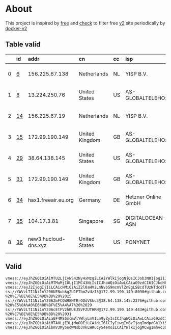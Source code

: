 
# About

This project is inspired by [free](https://github.com/freefq/free) and [check](https://github.com/yeahwu/check) to filter free [v2](https://github.com/v2fly/v2ray-core) site periodically by [docker-v2](https://hub.docker.com/r/v2ray/official)

    

## Table valid
|    | id                   | addr                 | cn             | cc   | isp                 | ip                                 | chatgpt          |
|---:|:---------------------|:---------------------|:---------------|:-----|:--------------------|:-----------------------------------|:-----------------|
|  0 | [6](config/6.json)   | 156.225.67.138       | Netherlands    | NL   | YISP B.V.           | 154.84.1.137                       | Yes (Region: NL) |
|  1 | [8](config/8.json)   | 13.224.250.76        | United States  | US   | AS-GLOBALTELEHOST   | 169.197.141.187                    | Yes (Region: US) |
|  2 | [14](config/14.json) | 156.225.67.19        | Netherlands    | NL   | YISP B.V.           | 154.84.1.194                       | Yes (Region: NL) |
|  3 | [15](config/15.json) | 172.99.190.149       | United Kingdom | GB   | AS-GLOBALTELEHOST   | 172.99.190.149                     | Yes (Region: GB) |
|  4 | [29](config/29.json) | 38.64.138.145        | United States  | US   | AS-GLOBALTELEHOST   | 38.64.138.145                      | Yes (Region: US) |
|  5 | [31](config/31.json) | 172.99.190.149       | United Kingdom | GB   | AS-GLOBALTELEHOST   | 172.99.190.149                     | Yes (Region: GB) |
|  6 | [34](config/34.json) | hax1.freeair.eu.org  | Germany        | DE   | Hetzner Online GmbH | 2a01:4f8:140:229c:107c:6491:7de9:1 | Yes (Region: DE) |
|  7 | [35](config/35.json) | 104.17.3.81          | Singapore      | SG   | DIGITALOCEAN-ASN    | 104.248.146.201                    | Yes (Region: SG) |
|  8 | [36](config/36.json) | new3.hucloud-dns.xyz | United States  | US   | PONYNET             | 209.141.33.7                       | Yes (Region: US) |

## Valid
```
vmess://eyJhZGQiOiAiMTU2LjIyNS42Ny4xMzgiLCAiYWlkIjogNjQsICJob3N0IjogIiIsICJpZCI6ICI5NjRiZjQ5OS05ZWMwLTQzNzgtOTJiNi04N2Q4ZDg2MWIyZDAiLCAibmV0IjogInRjcCIsICJwYXRoIjogIiIsICJwb3J0IjogNDk5MjAsICJwcyI6ICJnaXRodWIuY29tL2ZyZWVmcSAtIFx1NTM1N1x1OTc1ZSAgNiIsICJ0bHMiOiAiIiwgInR5cGUiOiAiYXV0byIsICJzZWN1cml0eSI6ICJhdXRvIiwgInNraXAtY2VydC12ZXJpZnkiOiB0cnVlLCAic25pIjogIiJ9
vmess://eyJhZGQiOiAiMTMuMjI0LjI1MC43NiIsICJhaWQiOiAwLCAiaG9zdCI6ICJkcHk3ZnUxMXJ4bjV4LmNsb3VkZnJvbnQubmV0IiwgImlkIjogIjYwMWJiNzcxLWQzNWMtNDdjZS1mNDQwLTI5NWRhZWJlN2QzZiIsICJuZXQiOiAid3MiLCAicGF0aCI6ICIvYWxpc3QiLCAicG9ydCI6IDgwLCAicHMiOiAiZ2l0aHViLmNvbS9mcmVlZnEgLSBcdTdmOGVcdTU2ZmRYZXJveCA4IiwgInRscyI6ICIiLCAidHlwZSI6ICJhdXRvIiwgInNlY3VyaXR5IjogImF1dG8iLCAic2tpcC1jZXJ0LXZlcmlmeSI6IHRydWUsICJzbmkiOiAiIn0=
vmess://eyJ2IjogIjIiLCAicHMiOiAiZ2l0aHViLmNvbS9mcmVlZnEgLSBcdTUzNTdcdTk3NWUgIDE0IiwgImFkZCI6ICIxNTYuMjI1LjY3LjE5IiwgInBvcnQiOiAiMzczODEiLCAiaWQiOiAiYTdmYThmMTQtNGZiNi00MjgwLTkwMDUtZDZiYmU5OWM1ZGE5IiwgImFpZCI6ICI2NCIsICJzY3kiOiAiYXV0byIsICJuZXQiOiAidGNwIiwgInR5cGUiOiAibm9uZSIsICJob3N0IjogIiIsICJwYXRoIjogIiIsICJ0bHMiOiAiIiwgInNuaSI6ICIiLCAiYWxwbiI6ICIifQ==
ss://YWVzLTI1Ni1nY206UENubkg2U1FTbmZvUzI3@172.99.190.149:8090#github.com/freefq%20-%20%E7%BE%8E%E5%9B%BD%20%2015
ss://YWVzLTI1Ni1nY206ZmFCQW9ENTRrODdVSkc3@38.64.138.145:2376#github.com/freefq%20-%20%E5%8A%A0%E6%8B%BF%E5%A4%A7%20%2029
ss://YWVzLTI1Ni1nY206cEtFVzhKUEJ5VFZUTHRN@172.99.190.149:443#github.com/freefq%20-%20%E7%BE%8E%E5%9B%BD%20%2031
vmess://eyJhZGQiOiAiaGF4MS5mcmVlYWlyLmV1Lm9yZyIsICJhaWQiOiAwLCAiaG9zdCI6ICIiLCAiaWQiOiAiMmNhMTUzMTgtMTAxNS00ODZkLWVmM2UtNDY1MjEwMmEyMzVhIiwgIm5ldCI6ICJ3cyIsICJwYXRoIjogIi9oYXgxIiwgInBvcnQiOiA4MCwgInBzIjogImdpdGh1Yi5jb20vZnJlZWZxIC0gXHU3ZjhlXHU1NmZkQ2xvdWRGbGFyZVx1ODI4Mlx1NzBiOSAzNCIsICJ0bHMiOiAiIiwgInR5cGUiOiAiYXV0byIsICJzZWN1cml0eSI6ICJhdXRvIiwgInNraXAtY2VydC12ZXJpZnkiOiB0cnVlLCAic25pIjogIiJ9
vmess://eyJhZGQiOiAiMTA0LjE3LjMuODEiLCAidiI6ICIyIiwgInBzIjogImdpdGh1Yi5jb20vZnJlZWZxIC0gXHU3ZjhlXHU1NmZkQ2xvdWRGbGFyZVx1NTE2Y1x1NTNmOENETlx1ODI4Mlx1NzBiOSAzNSIsICJwb3J0IjogODAsICJpZCI6ICJlNDBiMmRlMy1iODI5LTQ1OTEtYTdiNi05OWQxOTEzZjMyNDYiLCAiYWlkIjogIjAiLCAibmV0IjogIndzIiwgInR5cGUiOiAiIiwgImhvc3QiOiAidy5ldm91Y2g3Ny5saXZlIiwgInBhdGgiOiAiL3dvcnJ5ZnJlZSIsICJ0bHMiOiAiIn0=
vmess://eyJhZGQiOiAibmV3My5odWNsb3VkLWRucy54eXoiLCAiYWlkIjogMCwgImhvc3QiOiAibmV3My5odWNsb3VkLWRucy54eXoiLCAiaWQiOiAiMWM4YWQzZjItODM1Yy00ZmRhLWI5YjYtODgxZDNjYWRmZDhlIiwgIm5ldCI6ICJ3cyIsICJwYXRoIjogIi8iLCAicG9ydCI6IDQ0MywgInBzIjogImdpdGh1Yi5jb20vZnJlZWZxIC0gXHU3ZjhlXHU1NmZkQ2xvdWRGbGFyZVx1NTE2Y1x1NTNmOENETlx1ODI4Mlx1NzBiOSAzNiIsICJ0bHMiOiAidGxzIiwgInR5cGUiOiAiYXV0byIsICJzZWN1cml0eSI6ICJhdXRvIiwgInNraXAtY2VydC12ZXJpZnkiOiB0cnVlLCAic25pIjogIiJ9
```

